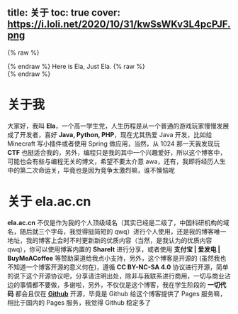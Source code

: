 title: 关于
toc: true
cover: https://i.loli.net/2020/10/31/kwSsWKv3L4pcPJF.png
---

{% raw %}<div class="notification is-info">{% endraw %}
<i class="fas fa-home"></i> Here is Ela, Just Ela.
{% raw %}</div>{% endraw %}

# 关于我

大家好，我叫 **Ela**，一个高一学生党，人生历程是从一个普通的游戏玩家慢慢发展成了开发者，喜好 **Java, Python, PHP**，现在尤其热爱 Java 开发，比如给 Minecraft 写小插件或者使用 Spring 做应用，当然，从 1024 那一天我发现玩 **CTF** 也挺适合我的，另外，编程只是我的其中一个兴趣爱好，所以这个博客中，可能也会有些与编程无关的博文，希望不要太介意 awa，还有，我即将经历人生中的第二次命运关，毕竟也是因为竞争太激烈嘛，谁不懊恼呢

# 关于 **ela.ac.cn**

**ela.ac.cn** 不仅是作为我的个人顶级域名（其实已经是二级了，中国科研机构的域名，随后就三个字母，我觉得挺简短的 qwq）进行个人使用，还是我的博客唯一地址，我的博客上会时不时更新新的优质内容（当然，是我认为的优质内容qwq），你可以使用博客内置的 **ShareIt** 进行分享，或者使用 **支付宝 | 爱发电 | BuyMeACoffee** 等赞助渠道给我点小支持，另外，这个博客是开源的 (虽然我也不知道一个博客开源的意义何在)，遵循 **CC BY-NC-SA 4.0** 协议进行开源，简单的说下这个开源协议吧，分享请注明出处，除非与我联系进行商用，一切与商业沾边的事情都不要做，多谢啦，另外，不仅仅是这个博客，我在学生阶段的 **一切代码** 都会且仅在 **[Github](https://github.com/ElaBosak233)** 开源，毕竟是 Github 给这个博客提供了 Pages 服务嘛，相比于国内的 Pages 服务，我觉得 Github 稳定多了